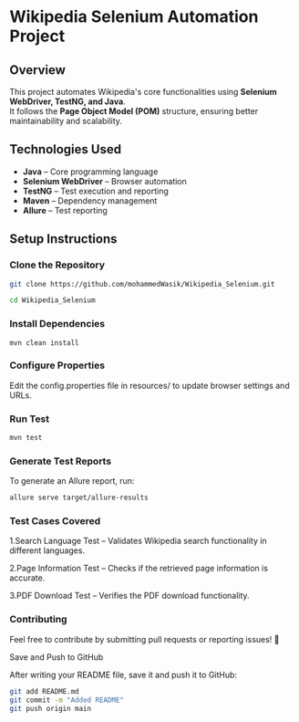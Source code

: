 # Wikipedia Selenium Automation Project

## Overview
This project automates Wikipedia's core functionalities using **Selenium WebDriver, TestNG, and Java**.  
It follows the **Page Object Model (POM)** structure, ensuring better maintainability and scalability.


## Technologies Used
- **Java** – Core programming language
- **Selenium WebDriver** – Browser automation
- **TestNG** – Test execution and reporting
- **Maven** – Dependency management
- **Allure** – Test reporting

## Setup Instructions

### Clone the Repository
```sh
git clone https://github.com/mohammedWasik/Wikipedia_Selenium.git

cd Wikipedia_Selenium

```
### Install Dependencies

```
mvn clean install
```
### Configure Properties
Edit the config.properties file in resources/ to update browser settings and URLs.

### Run Test

```sh
mvn test
```
### Generate Test Reports
To generate an Allure report, run:

```sh
allure serve target/allure-results
```


### Test Cases Covered
1.Search Language Test – Validates Wikipedia search functionality in different languages.

2.Page Information Test – Checks if the retrieved page information is accurate.

3.PDF Download Test – Verifies the PDF download functionality.


### Contributing
Feel free to contribute by submitting pull requests or reporting issues! 🚀

 Save and Push to GitHub

After writing your README file, save it and push it to GitHub:  

```sh
git add README.md
git commit -m "Added README"
git push origin main
```
